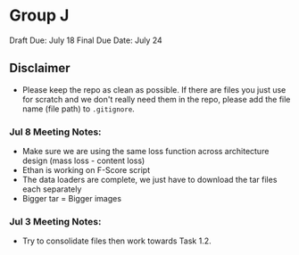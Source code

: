 # Group J
Draft Due: July 18
Final Due Date: July 24


## Disclaimer
- Please keep the repo as clean as possible. If there are files you just use for scratch and we don't really need them in the repo, please add the file name (file path) to `.gitignore`.

### Jul 8 Meeting Notes: 
- Make sure we are using the same loss function across architecture design (mass loss - content loss)
- Ethan is working on F-Score script
- The data loaders are complete, we just have to download the tar files each separately
- Bigger tar = Bigger images


### Jul 3 Meeting Notes: 
- Try to consolidate files then work towards Task 1.2.

